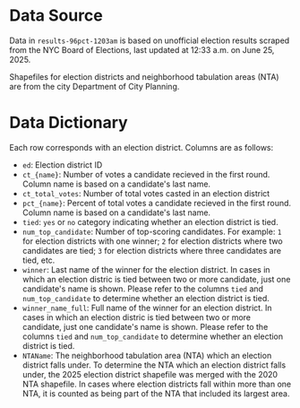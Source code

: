 # Data Source
Data in `results-96pct-1203am` is based on unofficial election results scraped from the NYC Board of Elections, last updated at 12:33 a.m. on June 25, 2025.

Shapefiles for election districts and neighborhood tabulation areas (NTA) are from the city Department of City Planning.

# Data Dictionary
Each row corresponds with an election district. Columns are as follows:

- `ed`: Election district ID
- `ct_{name}`: Number of votes a candidate recieved in the first round. Column name is based on a candidate's last name.
- `ct_total_votes`: Number of total votes casted in an election district
- `pct_{name}`: Percent of total votes a candidate recieved in the first round. Column name is based on a candidate's last name.
- `tied`: `yes` or `no` category indicating whether an election district is tied.
- `num_top_candidate`: Number of top-scoring candidates. For example: `1` for election districts with one winner; `2` for election districts where two candidates are tied; `3` for election districts where three candidates are tied, etc.
-  `winner`: Last name of the winner for the election district. In cases in which an election distric is tied between two or more candidate, just one candidate's name is shown. Please refer to the columns `tied` and `num_top_candidate` to determine whether an election district is tied.
-  `winner_name_full`: Full name of the winner for an election district. In cases in which an election distric is tied between two or more candidate, just one candidate's name is shown. Please refer to the columns `tied` and `num_top_candidate` to determine whether an election district is tied.
- `NTAName`: The neighborhood tabulation area (NTA) which an election district falls under. To determine the NTA which an election district falls under, the 2025 election district shapefile was merged with the 2020 NTA shapefile. In cases where election districts fall within more than one NTA, it is counted as being part of the NTA that included its largest area.